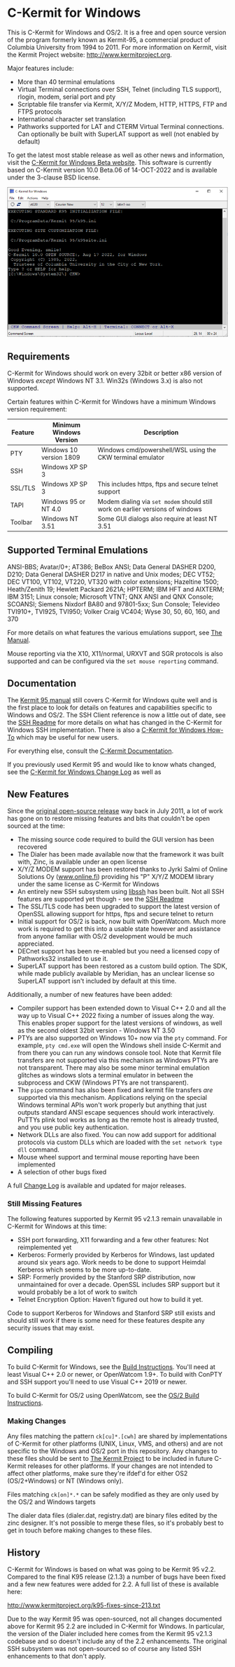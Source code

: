 C-Kermit for Windows
====================

This is C-Kermit for Windows and OS/2. It is a free and open source version of the
program formerly known as Kermit-95, a commercial product of Columbia
University from 1994 to 2011. For more information on Kermit, visit the
Kermit Project website: http://www.kermitproject.org.

Major features include:
 * More than 40 terminal emulations
 * Virtual Terminal connections over SSH, Telnet (including TLS support), 
   rlogin, modem, serial port and pty
 * Scriptable file transfer via Kermit, X/Y/Z Modem, HTTP, HTTPS, FTP and FTPS protocols
 * International character set translation
 * Pathworks supported for LAT and CTERM Virtual Terminal connections. 
   Can optionally be built with SuperLAT support as well (not enabled by
   default)

To get the latest most stable release as well as other news and information, 
visit the [C-Kermit for Windows Beta website](https://www.kermitproject.org/ckw10beta.html).
This software is currently based on C-Kermit version 10.0 Beta.06 of
14-OCT-2022 and is available under the 3-clause BSD license.

![Screenshot](doc/screenshot-w10.png)

Requirements
------------

C-Kermit for Windows should work on every 32bit or better x86 version of Windows
_except_ Windows NT 3.1. Win32s (Windows 3.x) is also not supported.

Certain features within C-Kermit for Windows have a minimum Windows version
requirement:

| Feature | Minimum Windows Version | Description                                                                    |
|---------|-------------------------|--------------------------------------------------------------------------------|
| PTY     | Windows 10 version 1809 | Windows cmd/powershell/WSL using the CKW terminal emulator                     |
| SSH     | Windows XP SP 3         |                                                                                |
| SSL/TLS | Windows XP SP 3         | This includes https, ftps and secure telnet support                            |
| TAPI    | Windows 95 or NT 4.0    | Modem dialing via `set modem` should still work on earlier versions of windows |
| Toolbar | Windows NT 3.51         | Some GUI dialogs also require at least NT 3.51                                 |

Supported Terminal Emulations
-----------------------------

ANSI-BBS; Avatar/0+; AT386; BeBox ANSI; Data General DASHER D200, D210; 
Data General DASHER D217 in native and Unix modes; DEC VT52; DEC VT100, VT102, 
VT220, VT320 with color extensions; Hazeltine 1500; Heath/Zenith 19; 
Hewlett Packard 2621A; HPTERM; IBM HFT and AIXTERM; IBM 3151; Linux console; 
Microsoft VTNT; QNX ANSI and QNX Console; SCOANSI; 
Siemens Nixdorf BA80 and 97801-5xx; Sun Console; 
Televideo TVI910+, TVI925, TVI950; Volker Craig VC404; 
Wyse 30, 50, 60, 160, and 370

For more details on what features the various emulations support, see 
[The Manual](https://www.kermitproject.org/k95manual/termtype.html).

Mouse reporting via the X10, X11/normal, URXVT and SGR protocols is also
supported and can be configured via the `set mouse reporting` command.

Documentation
-------------

The [Kermit 95 manual](https://www.kermitproject.org/k95manual/) still covers 
C-Kermit for Windows quite well and is the first place to look for details on
features and capabilities specific to Windows and OS/2. The SSH Client reference
is now a little out of date, see the [SSH Readme](doc/ssh-readme.md) for more
details on what has changed in the C-Kermit for Windows SSH implementation. 
There is also a [C-Kermit for Windows How-To](https://www.kermitproject.org/ckwhowto.html)
which may be useful for new users.

For everything else, consult the [C-Kermit Documentation](https://www.kermitproject.org/ckbindex.html).

If you previously used Kermit 95 and would like to know whats changed, see the
[C-Kermit for Windows Change Log](doc/changes.md) as well as 

New Features
------------
Since the [original open-source release](https://www.kermitproject.org/k95sourcecode-orig.html)
way back in July 2011, a lot of work has gone on to restore missing features and
bits that couldn't be open sourced at the time:

* The missing source code required to build the GUI version has been recovered
* The Dialer has been made available now that the framework it was built with,
  Zinc, is available under an open license
* X/Y/Z MODEM support has been restored thanks to Jyrki Salmi of 
  Online Solutions Oy (www.online.fi) providing his "P" X/Y/Z MODEM library 
  under the same license as C-Kermit for Windows
* An entirely new SSH subsystem using [libssh](https://libssh.org/) has been
  built. Not all SSH features are supported yet though - see the 
  [SSH Readme](doc/ssh-readme.md)
* The SSL/TLS code has been upgraded to support the latest version of OpenSSL
  allowing support for https, ftps and secure telnet to return
* Initial support for OS/2 is back, now built with OpenWatcom. Much
  more work is required to get this into a usable state however and assistance
  from anyone familiar with OS/2 development would be much appreciated.
* DECnet support has been re-enabled but you need a licensed copy of Pathworks32
  installed to use it.
* SuperLAT support has been restored as a custom build option. The SDK, while made
  publicly available by Meridian, has an unclear license so SuperLAT support
  isn't included by default at this time.

Additionally, a number of new features have been added:
* Compiler support has been extended down to Visual C++ 2.0 and all the way up
  to Visual C++ 2022 fixing a number of issues along the way. This enables
  proper support for the latest versions of windows, as well as the second
  oldest 32bit version - Windows NT 3.50
* PTYs are also supported on Windows 10+ now via the `pty` command. For example,
  `pty cmd.exe` will open the Windows shell inside C-Kermit and from there you can
  run any windows console tool. Note that Kermit file transfers are not supported
  via this mechanism as Windows PTYs are not transparent. There may also be some
  minor terminal emulation glitches as windows slots a terminal emulator in 
  between the subprocess and CKW (Windows PTYs are not transparent).
* The `pipe` command has also been fixed and kermit file transfers *are* supported
  via this mechanism. Applications relying on the special Windows terminal APIs
  won't work properly but anything that just outputs standard ANSI escape
  sequences should work interactively. PuTTYs plink tool works as long as the
  remote host is already trusted, and you use public key authentication.
* Network DLLs are also fixed. You can now add support for additional protocols
  via custom DLLs which are loaded with the `set network type dll` command.
* Mouse wheel support and terminal mouse reporting have been implemented
* A selection of other bugs fixed

A full [Change Log](doc/changes.md) is available and updated for major releases.

### Still Missing Features
The following features supported by Kermit 95 v2.1.3 remain unavailable in
C-Kermit for Windows at this time:

* SSH port forwarding, X11 forwarding and a few other features: Not reimplemented yet
* Kerberos: Formerly provided by Kerberos for Windows, last updated around six
  years ago. Work needs to be done to support Heimdal Kerberos which seems to
  be more up-to-date.
* SRP: Formerly provided by the Stanford SRP distribution, now unmaintained for
  over a decade. OpenSSL includes SRP support but it would probably be a lot of
  work to switch
* Telnet Encryption Option: Haven't figured out how to build it yet.

Code to support Kerberos for Windows and Stanford SRP still exists and should
still work if there is some need for these features despite any security issues
that may exist.

Compiling
---------

To build C-Kermit for Windows, see the [Build Instructions](doc/building.md).
You'll need at least Visual C++ 2.0 or newer, or OpenWatcom 1.9+. To build
with ConPTY and SSH support you'll need to use Visual C++ 2019 or newer.

To build C-Kermit for OS/2 using OpenWatcom, see the
[OS/2 Build Instructions](doc/os2-building.md).

### Making Changes
Any files matching the pattern `ck[cu]*.[cwh]` are shared by implementations of 
C-Kermit for other platforms (UNIX, Linux, VMS, and others) and are not 
specific to the Windows and OS/2 port in this repository. Any changes to these 
files should be sent to [The Kermit Project](https://www.kermitproject.org/)
to be included in future C-Kermit releases for other platforms. If your changes
are not intended to affect other platforms, make sure they're ifdef'd for either
OS2 (OS/2+Windows) or NT (Windows only).

Files matching `ck[on]*.*` can be safely modified as they are only used by the 
OS/2 and Windows targets

The dialer data files (dialer.dat, registry.dat) are binary files edited by the
zinc designer. It's not possible to merge these files, so it's probably best to
get in touch before making changes to these files.

History
-------
C-Kermit for Windows is based on what was going to be Kermit 95 v2.2. Compared 
to the final K95 release (2.1.3) a number of bugs have been fixed and a few new
features were added for 2.2. A full list of these is available here:

http://www.kermitproject.org/k95-fixes-since-213.txt

Due to the way Kermit 95 was open-sourced, not all changes documented above for
Kermit 95 2.2 are included in C-Kermit for Windows. In particular, the version
of the Dialer included here comes from the Kermit 95 v2.1.3 codebase and so 
doesn't include any of the 2.2 enhancements. The original SSH subsystem was not
open-sourced so of course any listed SSH enhancements to that don't apply.
